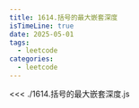 ```yaml
---
title: 1614.括号的最大嵌套深度
isTimeLine: true
date: 2025-05-01
tags:
  - leetcode
categories:
  - leetcode
---
```


<<< ./1614.括号的最大嵌套深度.js
